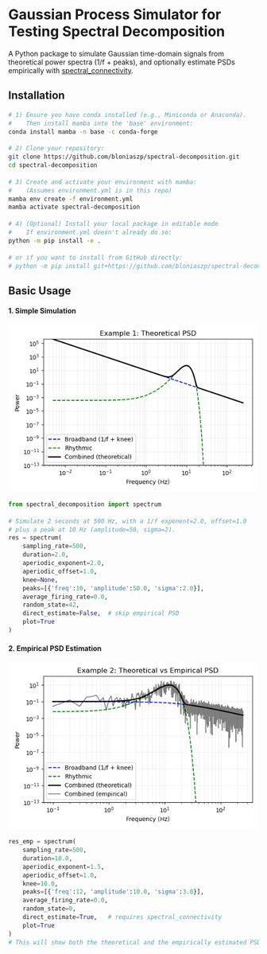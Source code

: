 # Gaussian Process Simulator for Testing Spectral Decomposition 

A Python package to simulate Gaussian time-domain signals from theoretical power spectra (1/f + peaks), and optionally estimate PSDs empirically with [spectral_connectivity](https://github.com/Eden-Kramer-Lab/spectral_connectivity).

## Installation

```bash
# 1) Ensure you have conda installed (e.g., Miniconda or Anaconda).
#    Then install mamba into the 'base' environment:
conda install mamba -n base -c conda-forge

# 2) Clone your repository:
git clone https://github.com/bloniaszp/spectral-decomposition.git
cd spectral-decomposition

# 3) Create and activate your environment with mamba:
#    (Assumes environment.yml is in this repo)
mamba env create -f environment.yml
mamba activate spectral-decomposition

# 4) (Optional) Install your local package in editable mode
#    If environment.yml doesn't already do so:
python -m pip install -e .

# or if you want to install from GitHub directly:
# python -m pip install git+https://github.com/bloniaszp/spectral-decomposition.git

```

## Basic Usage
#### 1. Simple Simulation

![Theoretical PSD](./static/example1_psd.png)

```python
from spectral_decomposition import spectrum

# Simulate 2 seconds at 500 Hz, with a 1/f exponent=2.0, offset=1.0
# plus a peak at 10 Hz (amplitude=50, sigma=2).
res = spectrum(
    sampling_rate=500,
    duration=2.0,
    aperiodic_exponent=2.0,
    aperiodic_offset=1.0,
    knee=None,
    peaks=[{'freq':10, 'amplitude':50.0, 'sigma':2.0}],
    average_firing_rate=0.0,
    random_state=42,
    direct_estimate=False,  # skip empirical PSD
    plot=True
)
```

#### 2. Empirical PSD Estimation

![Theoretical vs Empirical PSD](./static/example2_psd.png)

```python
res_emp = spectrum(
    sampling_rate=500,
    duration=10.0,
    aperiodic_exponent=1.5,
    aperiodic_offset=1.0,
    knee=10.0,
    peaks=[{'freq':12, 'amplitude':10.0, 'sigma':3.0}],
    average_firing_rate=0.0,
    random_state=0,
    direct_estimate=True,   # requires spectral_connectivity
    plot=True
)
# This will show both the theoretical and the empirically estimated PSD.
```
